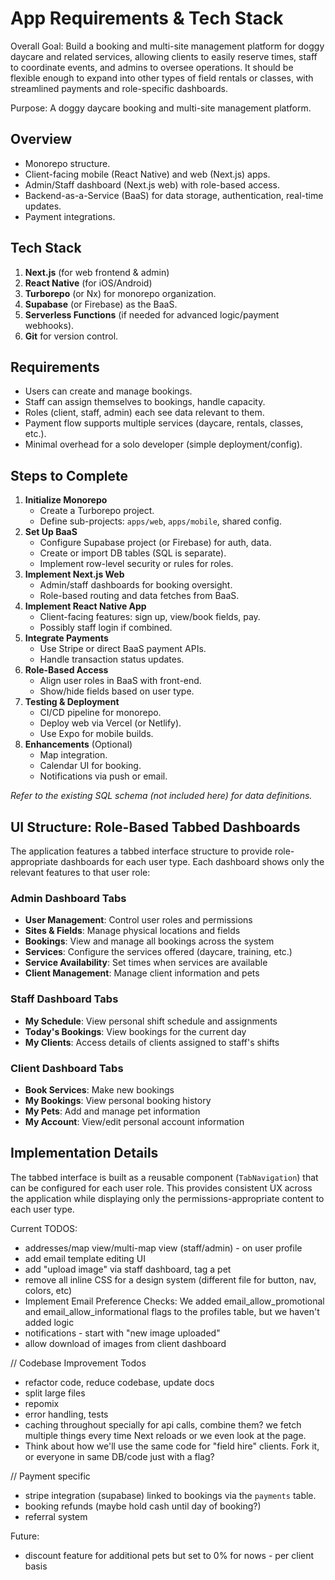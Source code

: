 # App Requirements & Tech Stack

Overall Goal: Build a booking and multi-site management platform for doggy daycare and related services, allowing clients to easily reserve times, staff to coordinate events, and admins to oversee operations. It should be flexible enough to expand into other types of field rentals or classes, with streamlined payments and role-specific dashboards.

Purpose: A doggy daycare booking and multi-site management platform.

## Overview
- Monorepo structure.
- Client-facing mobile (React Native) and web (Next.js) apps.
- Admin/Staff dashboard (Next.js web) with role-based access.
- Backend-as-a-Service (BaaS) for data storage, authentication, real-time updates.
- Payment integrations.

## Tech Stack
1. **Next.js** (for web frontend & admin)
2. **React Native** (for iOS/Android)
3. **Turborepo** (or Nx) for monorepo organization.
4. **Supabase** (or Firebase) as the BaaS.
5. **Serverless Functions** (if needed for advanced logic/payment webhooks).
6. **Git** for version control.

## Requirements
- Users can create and manage bookings.
- Staff can assign themselves to bookings, handle capacity.
- Roles (client, staff, admin) each see data relevant to them.
- Payment flow supports multiple services (daycare, rentals, classes, etc.).
- Minimal overhead for a solo developer (simple deployment/config).

## Steps to Complete
1. **Initialize Monorepo**
   - Create a Turborepo project.
   - Define sub-projects: `apps/web`, `apps/mobile`, shared config.
2. **Set Up BaaS**
   - Configure Supabase project (or Firebase) for auth, data.
   - Create or import DB tables (SQL is separate).
   - Implement row-level security or rules for roles.
3. **Implement Next.js Web**
   - Admin/staff dashboards for booking oversight.
   - Role-based routing and data fetches from BaaS.
4. **Implement React Native App**
   - Client-facing features: sign up, view/book fields, pay.
   - Possibly staff login if combined.
5. **Integrate Payments**
   - Use Stripe or direct BaaS payment APIs.
   - Handle transaction status updates.
6. **Role-Based Access**
   - Align user roles in BaaS with front-end.
   - Show/hide fields based on user type.
7. **Testing & Deployment**
   - CI/CD pipeline for monorepo.
   - Deploy web via Vercel (or Netlify).
   - Use Expo for mobile builds.
8. **Enhancements** (Optional)
   - Map integration.
   - Calendar UI for booking.
   - Notifications via push or email.

_Refer to the existing SQL schema (not included here) for data definitions._


## UI Structure: Role-Based Tabbed Dashboards

The application features a tabbed interface structure to provide role-appropriate dashboards for each user type. Each dashboard shows only the relevant features to that user role:

### Admin Dashboard Tabs
- **User Management**: Control user roles and permissions
- **Sites & Fields**: Manage physical locations and fields
- **Bookings**: View and manage all bookings across the system
- **Services**: Configure the services offered (daycare, training, etc.)
- **Service Availability**: Set times when services are available
- **Client Management**: Manage client information and pets

### Staff Dashboard Tabs
- **My Schedule**: View personal shift schedule and assignments
- **Today's Bookings**: View bookings for the current day
- **My Clients**: Access details of clients assigned to staff's shifts

### Client Dashboard Tabs
- **Book Services**: Make new bookings
- **My Bookings**: View personal booking history
- **My Pets**: Add and manage pet information
- **My Account**: View/edit personal account information

## Implementation Details
The tabbed interface is built as a reusable component (`TabNavigation`) that can be configured for each user role. This provides consistent UX across the application while displaying only the permissions-appropriate content to each user type.


Current TODOS:

- addresses/map view/multi-map view (staff/admin) - on user profile
- add email template editing UI
- add "upload image" via staff dashboard, tag a pet
- remove all inline CSS for a design system (different file for button, nav, colors, etc)
- Implement Email Preference Checks: We added email_allow_promotional and email_allow_informational flags to the profiles table, but we haven't added logic
- notifications - start with "new image uploaded"
- allow download of images from client dashboard


// Codebase Improvement Todos
- refactor code, reduce codebase, update docs
- split large files
- repomix
- error handling, tests
- caching throughout specially for api calls, combine them? we fetch multiple things every time Next reloads or we even look at the page.
- Think about how we'll use the same code for "field hire" clients. Fork it, or everyone in same DB/code just with a flag?

// Payment specific
- stripe integration (supabase) linked to bookings via the `payments` table.
- booking refunds (maybe hold cash until day of booking?)
- referral system


Future:
- discount feature for additional pets but set to 0% for nows - per client basis